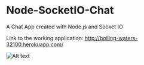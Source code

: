 # Node-SocketIO-Chat
A Chat App created with Node.js and Socket IO

Link to the working application: http://boiling-waters-32100.herokuapp.com/

![Alt text](/screenshots/1.png?raw=true)
